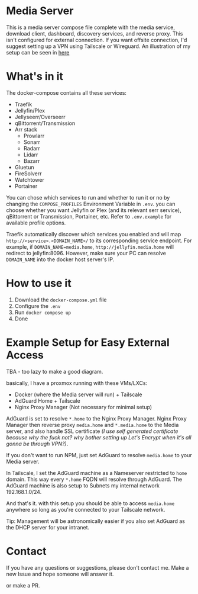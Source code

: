 # Media Server
This is a media server compose file complete with the media service, download client, dashboard, discovery services, and reverse proxy.
This isn't configured for external connection. If you want offsite connection, I'd suggest setting up a VPN using Tailscale or Wireguard. An illustration of my setup can be seen in [here](#example-setup)

# What's in it
The docker-compose contains all these services:
- Traefik
- Jellyfin/Plex
- Jellyseerr/Overseerr
- qBittorrent/Transmission
- Arr stack
    - Prowlarr
    - Sonarr
    - Radarr
    - Lidarr
    - Bazarr
- Gluetun
- FireSolverr
- Watchtower
- Portainer

You can chose which services to run and whether to run it or no by changing the `COMPOSE_PROFILES` Environment Variable in `.env`. you can choose whether you want Jellyfin or Plex (and its relevant serr service), qBittorrent or Transmission, Portainer, etc. Refer to `.env.example` for available profile options.

Traefik automatically discover which services you enabled and will map `http://<service>.<DOMAIN_NAME>/` to its corresponding service endpoint. For example, if `DOMAIN_NAME=media.home`, `http://jellyfin.media.home` will redirect to jellyfin:8096. However, make sure your PC can resolve `DOMAIN_NAME` into the docker host server's IP. 

# How to use it
1. Download the `docker-compose.yml` file
2. Configure the `.env`
3. Run `docker compose up`
4. Done

# Example Setup for Easy External Access
TBA - too lazy to make a good diagram.

basically, I have a proxmox running with these VMs/LXCs:
- Docker (where the Media server will run) + Tailscale
- AdGuard Home + Tailscale
- Nginx Proxy Manager (Not necessary for minimal setup)

AdGuard is set to resolve `*.home` to the Nginx Proxy Manager. Nginx Proxy Manager then reverse proxy `media.home` and `*.media.home` to the Media server, and also handle SSL certificate _(I use self generated certificate because why the fuck not? why bother setting up Let's Encrypt when it's all gonna be through VPN?)_.

If you don't want to run NPM, just set AdGuard to resolve `media.home` to your Media server.

In Tailscale, I set the AdGuard machine as a Nameserver restricted to `home` domain. This way every `*.home` FQDN will resolve through AdGuard. The AdGuard machine is also setup to Subnets my internal network 192.168.1.0/24.

And that's it. with this setup you should be able to access `media.home` anywhere so long as you're connected to your Tailscale network.

Tip: Management will be astronomically easier if you also set AdGuard as the DHCP server for your intranet.
# Contact
If you have any questions or suggestions, please don't contact me. Make a new Issue and hope someone will answer it.

or make a PR.